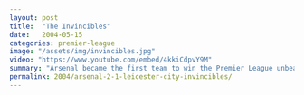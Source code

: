 ```yaml
---
layout: post
title:  "The Invincibles"
date:   2004-05-15
categories: premier-league
image: "/assets/img/invincibles.jpg"
video: "https://www.youtube.com/embed/4kkiCdpvY9M"
summary: "Arsenal became the first team to win the Premier League unbeaten. Goals from Thierry Henry and Patrick Vieira secured the win over Leicester City."
permalink: 2004/arsenal-2-1-leicester-city-invincibles/
---
```

